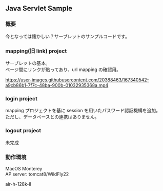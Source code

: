 ## Java Servlet Sample
### 概要
今となっては懐かしい？サーブレットのサンプルコードです。  
  
### mapping(旧 link) project
サーブレットの基本。  
ページ間にリンクが貼ってあり、url mapping の確認用。 
  
https://user-images.githubusercontent.com/20388463/167340542-a9cb86b1-7f7c-48ba-900b-01032935368a.mp4 
  

### login project
mapping プロジェクトを基に session を用いたパスワード認証機構を追加。  
ただし、データベースとの連携はありません。  
  
  
### logout project  
未完成  
  
  
  
### 動作環境
MacOS Monterey  
AP server: tomcat8/WildFly22  
  
  

air-h-128k-il
